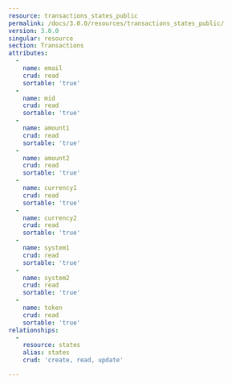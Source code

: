 ```yaml
---
resource: transactions_states_public
permalink: /docs/3.0.0/resources/transactions_states_public/
version: 3.0.0
singular: resource
section: Transactions
attributes:
  -
    name: email
    crud: read
    sortable: 'true'
  -
    name: mid
    crud: read
    sortable: 'true'
  -
    name: amount1
    crud: read
    sortable: 'true'
  -
    name: amount2
    crud: read
    sortable: 'true'
  -
    name: currency1
    crud: read
    sortable: 'true'
  -
    name: currency2
    crud: read
    sortable: 'true'
  -
    name: system1
    crud: read
    sortable: 'true'
  -
    name: system2
    crud: read
    sortable: 'true'
  -
    name: token
    crud: read
    sortable: 'true'
relationships:
  -
    resource: states
    alias: states
    crud: 'create, read, update'

---
```


